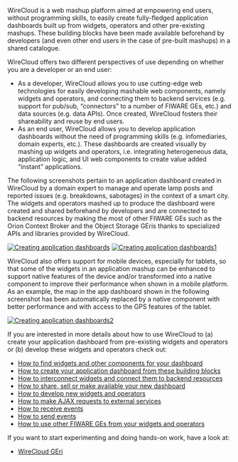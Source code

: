 WireCloud is a web mashup platform aimed at empowering end users,
without programming skills, to easily create fully-fledged application
dashboards built up from widgets, operators and other pre-existing
mashups. These building blocks have been made available beforehand by
developers (and even other end users in the case of pre-built mashups)
in a shared catalogue.

WireCloud offers two different perspectives of use depending on whether
you are a developer or an end user:

-   As a developer, WireCloud allows you to use cutting-edge web
    technologies for easily developing mashable web components, namely
    widgets and operators, and connecting them to backend services (e.g.
    support for pub/sub, “connectors” to a number of FIWARE GEs, etc.)
    and data sources (e.g. data APIs). Once created, WireCloud fosters
    their shareability and reuse by end users.
-   As an end user, WireCloud allows you to develop application
    dashboards without the need of programming skills (e.g.
    infomediaries, domain experts, etc.). These dashboards are created
    visually by mashing up widgets and operators, i.e. integrating
    heterogeneous data, application logic, and UI web components to
    create value added “instant” applications.

The following screenshots pertain to an application dashboard created in
WireCloud by a domain expert to manage and operate lamp posts and
reported issues (e.g. breakdowns, sabotages) in the context of a smart
city. The widgets and operators mashed up to produce the dashboard were
created and shared beforehand by developers and are connected to backend
resources by making the most of other FIWARE GEs such as the Orion
Context Broker and the Object Storage GEris thanks to specialized APIs
and libraries provided by WireCloud.

[![Creating application
dashboards](images/Creating-application-dashboards-1024x640.png)](images/Creating-application-dashboards.png)
[![Creating application
dashboards1](images/Creating-application-dashboards1-1024x639.png)](images/Creating-application-dashboards1.png)

WireCloud also offers support for mobile devices, especially for
tablets, so that some of the widgets in an application mashup can be
enhanced to support native features of the device and/or transformed
into a native component to improve their performance when shown in a
mobile platform. As an example, the map in the app dashboard shown in
the following screenshot has been automatically replaced by a native
component with better performance and with access to the GPS features of
the tablet.

[![Creating application
dashboards2](images/Creating-application-dashboards2.png)](images/Creating-application-dashboards2.png)

If you are interested in more details about how to use WireCloud to (a)
create your application dashboard from pre-existing widgets and
operators or (b) develop these widgets and operators check out:

-   [How to find widgets and other components for your
    dashboard](/creating-application-dashboards/how-to-find-widgets-and-other-components-for-your-dashboard/)
-   [How to create your application dashboard from these building
    blocks](/creating-application-dashboards/how-to-create-your-application-dashboard-from-these-building-blocks/)
-   [How to interconnect widgets and connect them to backend
    resources](/creating-application-dashboards/how-to-interconnect-widgets-and-connect-them-to-backend-resources/)
-   [How to share, sell or make available your new
    dashboard](/creating-application-dashboards/how-to-share-sell-or-make-available-your-new-dashboard/)
-   [How to develop new widgets and
    operators](/creating-application-dashboards/how-to-develop-new-widgets-and-operators/)
-   [How to make AJAX requests to external
    services](/creating-application-dashboards/how-to-make-ajax-requests-to-external-services/)
-   [How to receive
    events](/creating-application-dashboards/how-to-receive-events/)
-   [How to send
    events](/creating-application-dashboards/how-to-send-events/)
-   [How to use other FIWARE GEs from your widgets and
    operators](/creating-application-dashboards/how-to-use-other-fiware-ges-from-your-widgets-and-operators/)
    
If you want to start experimenting and doing hands-on work, have a look at:

- [WireCloud GEri](http://github.com/fiware/apps.wirecloud)

 

 
